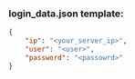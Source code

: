 ### login_data.json template:
```json
{
    "ip": "<your_server_ip>",
    "user": "<user>",
    "password": "<passowrd>"
}
```
